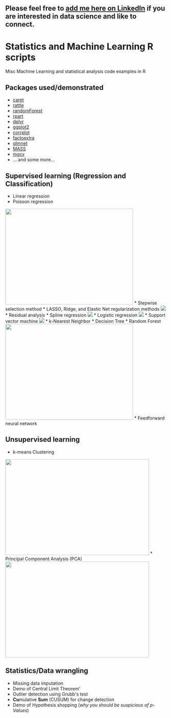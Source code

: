 ## Please feel free to [add me here on LinkedIn](https://www.linkedin.com/in/tirthajyoti-sarkar-2127aa7/) if you are interested in data science and like to connect.

# Statistics and Machine Learning R scripts 
Misc Machine Learning and statistical analysis code examples in R

## Packages used/demonstrated
* [caret](caret.r-forge.r-project.org)
* [rattle](https://cran.r-project.org/web/packages/rattle/vignettes/rattle.pdf)
* [randomForest](https://cran.r-project.org/web/packages/randomForest/randomForest.pdf)
* [rpart](https://cran.r-project.org/web/packages/rpart/rpart.pdf)
* [dplyr](https://cran.r-project.org/web/packages/dplyr/dplyr.pdf)
* [ggplot2](https://cran.r-project.org/package=ggplot2/ggplot2.pdf)
* [corrplot](https://cran.r-project.org/web/packages/corrplot/vignettes/corrplot-intro.html)
* [factoextra](http://www.sthda.com/english/wiki/factoextra-r-package-easy-multivariate-data-analyses-and-elegant-visualization)
* [glmnet](https://cran.r-project.org/web/packages/glmnet/glmnet.pdf)
* [MASS](https://cran.r-project.org/web/packages/MASS/MASS.pdf)
* [mgcv](https://cran.r-project.org/web/packages/mgcv/index.html)
* ... and some more...

## Supervised learning (Regression and Classification)
* Linear regression
* Poisson regression
<img src="https://slideplayer.com/slide/6053182/20/images/10/Simple+Linear+Regression+Model.jpg" width="400" height="300"/>
* Stepwise selection method 
* LASSO, Ridge, and Elastic Net regularization methods
<img src="https://upload.wikimedia.org/wikipedia/commons/thumb/f/f8/L1_and_L2_balls.svg/300px-L1_and_L2_balls.svg.png"/>
* Residual analysis
* Spline regression
<img src="https://i.stack.imgur.com/q34Vc.png"/>
* Logistic regression
<img src="https://qph.fs.quoracdn.net/main-qimg-914b29e777e78b44b67246b66a4d6d71"/>
* Support vector machine
<img src="https://docs.opencv.org/2.4/_images/optimal-hyperplane.png"/>
* k-Nearest Neighbor
* Decision Tree
* Random Forest
<img src="https://cdn-images-1.medium.com/max/592/1*i0o8mjFfCn-uD79-F1Cqkw.png" width="400" height="300"/>
* Feedforward neural network

## Unsupervised learning
* k-means Clustering
<img src="https://i.ytimg.com/vi/IJt62uaZR-M/maxresdefault.jpg" width="450" height="300"/>
* Principal Component Analysis (PCA)
<img src="https://i.ytimg.com/vi/QP43Iy-QQWY/maxresdefault.jpg" width="450" height="300"/>

## Statistics/Data wrangling
* Missing data imputation
* Demo of Central Limit Theorem'
* Outlier detection using Grubb's test
* **Cu**mulative **Sum** (CUSUM) for change detection
* Demo of Hypothesis shopping (*why you should be suspicious of p-Values*)
